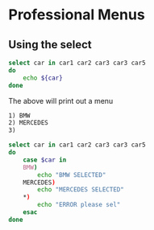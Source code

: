 # Professional Menus

## Using the select

```sh
select car in car1 car2 car3 car3 car5
do
    echo ${car}
done
```

The above will print out a menu

```txt
1) BMW
2) MERCEDES
3)
```

```sh
select car in car1 car2 car3 car3 car5
do
    case $car in
    BMW)
        echo "BMW SELECTED"
    MERCEDES)
        echo "MERCEDES SELECTED"
    *)
        echo "ERROR please sel"
    esac
done
```

